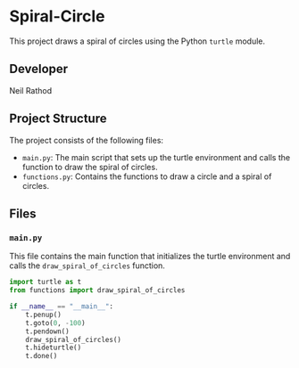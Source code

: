 # Spiral-Circle
This project draws a spiral of circles using the Python `turtle` module.

## Developer

Neil Rathod

## Project Structure

The project consists of the following files:

- `main.py`: The main script that sets up the turtle environment and calls the function to draw the spiral of circles.
- `functions.py`: Contains the functions to draw a circle and a spiral of circles.

## Files

### `main.py`

This file contains the main function that initializes the turtle environment and calls the `draw_spiral_of_circles` function.

```python
import turtle as t
from functions import draw_spiral_of_circles

if __name__ == "__main__":
    t.penup()
    t.goto(0, -100)
    t.pendown()
    draw_spiral_of_circles()
    t.hideturtle()
    t.done()
